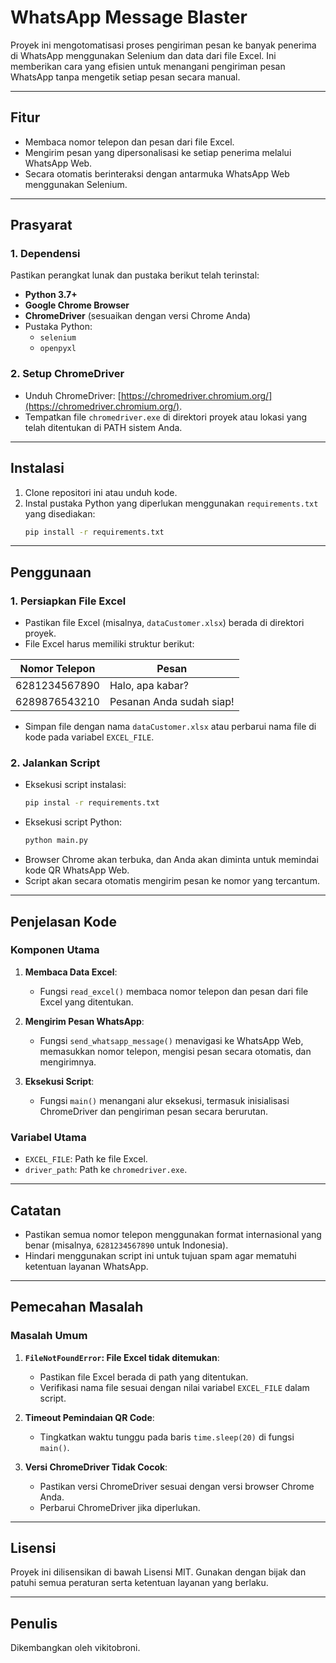 # WhatsApp Message Blaster

Proyek ini mengotomatisasi proses pengiriman pesan ke banyak penerima di WhatsApp menggunakan Selenium dan data dari file Excel. Ini memberikan cara yang efisien untuk menangani pengiriman pesan WhatsApp tanpa mengetik setiap pesan secara manual.

---

## Fitur

- Membaca nomor telepon dan pesan dari file Excel.
- Mengirim pesan yang dipersonalisasi ke setiap penerima melalui WhatsApp Web.
- Secara otomatis berinteraksi dengan antarmuka WhatsApp Web menggunakan Selenium.

---

## Prasyarat

### 1. **Dependensi**

Pastikan perangkat lunak dan pustaka berikut telah terinstal:

- **Python 3.7+**
- **Google Chrome Browser**
- **ChromeDriver** (sesuaikan dengan versi Chrome Anda)
- Pustaka Python:
  - `selenium`
  - `openpyxl`

### 2. **Setup ChromeDriver**

- Unduh ChromeDriver: [https://chromedriver.chromium.org/](https://chromedriver.chromium.org/).
- Tempatkan file `chromedriver.exe` di direktori proyek atau lokasi yang telah ditentukan di PATH sistem Anda.

---

## Instalasi

1. Clone repositori ini atau unduh kode.
2. Instal pustaka Python yang diperlukan menggunakan `requirements.txt` yang disediakan:
   ```bash
   pip install -r requirements.txt
   ```

---

## Penggunaan

### 1. **Persiapkan File Excel**

- Pastikan file Excel (misalnya, `dataCustomer.xlsx`) berada di direktori proyek.
- File Excel harus memiliki struktur berikut:

| **Nomor Telepon** | **Pesan**                |
| ----------------- | ------------------------ |
| 6281234567890     | Halo, apa kabar?         |
| 6289876543210     | Pesanan Anda sudah siap! |

- Simpan file dengan nama `dataCustomer.xlsx` atau perbarui nama file di kode pada variabel `EXCEL_FILE`.

### 2. **Jalankan Script**

- Eksekusi script instalasi:
  ```bash
  pip instal -r requirements.txt
  ```
- Eksekusi script Python:
  ```bash
  python main.py
  ```
- Browser Chrome akan terbuka, dan Anda akan diminta untuk memindai kode QR WhatsApp Web.
- Script akan secara otomatis mengirim pesan ke nomor yang tercantum.

---

## Penjelasan Kode

### Komponen Utama

1. **Membaca Data Excel**:

   - Fungsi `read_excel()` membaca nomor telepon dan pesan dari file Excel yang ditentukan.

2. **Mengirim Pesan WhatsApp**:

   - Fungsi `send_whatsapp_message()` menavigasi ke WhatsApp Web, memasukkan nomor telepon, mengisi pesan secara otomatis, dan mengirimnya.

3. **Eksekusi Script**:
   - Fungsi `main()` menangani alur eksekusi, termasuk inisialisasi ChromeDriver dan pengiriman pesan secara berurutan.

### Variabel Utama

- `EXCEL_FILE`: Path ke file Excel.
- `driver_path`: Path ke `chromedriver.exe`.

---

## Catatan

- Pastikan semua nomor telepon menggunakan format internasional yang benar (misalnya, `6281234567890` untuk Indonesia).
- Hindari menggunakan script ini untuk tujuan spam agar mematuhi ketentuan layanan WhatsApp.

---

## Pemecahan Masalah

### Masalah Umum

1. **`FileNotFoundError`: File Excel tidak ditemukan**:

   - Pastikan file Excel berada di path yang ditentukan.
   - Verifikasi nama file sesuai dengan nilai variabel `EXCEL_FILE` dalam script.

2. **Timeout Pemindaian QR Code**:

   - Tingkatkan waktu tunggu pada baris `time.sleep(20)` di fungsi `main()`.

3. **Versi ChromeDriver Tidak Cocok**:
   - Pastikan versi ChromeDriver sesuai dengan versi browser Chrome Anda.
   - Perbarui ChromeDriver jika diperlukan.

---

## Lisensi

Proyek ini dilisensikan di bawah Lisensi MIT. Gunakan dengan bijak dan patuhi semua peraturan serta ketentuan layanan yang berlaku.

---

## Penulis

Dikembangkan oleh vikitobroni.
